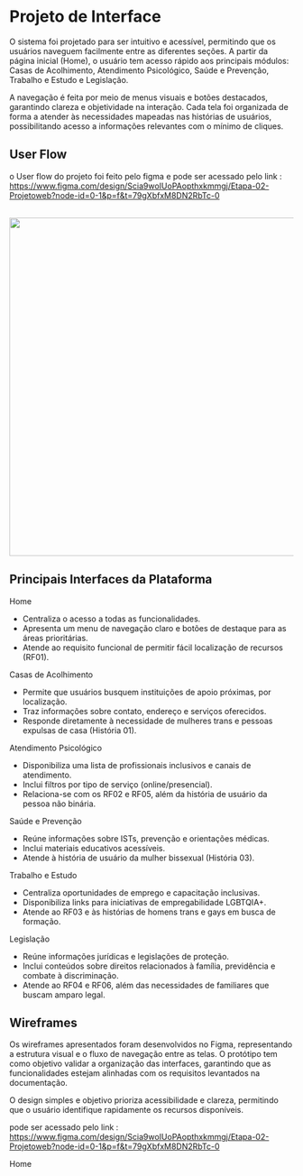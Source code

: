 
# Projeto de Interface

O sistema foi projetado para ser intuitivo e acessível, permitindo que os usuários naveguem facilmente entre as diferentes seções. A partir da página inicial (Home), o usuário tem acesso rápido aos principais módulos: Casas de Acolhimento, Atendimento Psicológico, Saúde e Prevenção, Trabalho e Estudo e Legislação.

A navegação é feita por meio de menus visuais e botões destacados, garantindo clareza e objetividade na interação. Cada tela foi organizada de forma a atender às necessidades mapeadas nas histórias de usuários, possibilitando acesso a informações relevantes com o mínimo de cliques.

## User Flow

o User flow do projeto foi feito pelo figma e pode ser acessado pelo link : https://www.figma.com/design/Scia9woIUoPAopthxkmmgj/Etapa-02-Projetoweb?node-id=0-1&p=f&t=79gXbfxM8DN2RbTc-0

</br>
<img src="https://github.com/ICEI-PUC-Minas-PMV-SI/pmv-si-2025-2-pe1-t1-pmv-si-2025-2-pe1-projrefugioarcoiris/raw/main/docs/img/Interface.site.jpg" width="580px" height="600px">
</br>

## Principais Interfaces da Plataforma

Home

* Centraliza o acesso a todas as funcionalidades.
* Apresenta um menu de navegação claro e botões de destaque para as áreas prioritárias.
* Atende ao requisito funcional de permitir fácil localização de recursos (RF01).

Casas de Acolhimento

* Permite que usuários busquem instituições de apoio próximas, por localização.
* Traz informações sobre contato, endereço e serviços oferecidos.
* Responde diretamente à necessidade de mulheres trans e pessoas expulsas de casa (História 01).

Atendimento Psicológico

* Disponibiliza uma lista de profissionais inclusivos e canais de atendimento.
* Inclui filtros por tipo de serviço (online/presencial).
* Relaciona-se com os RF02 e RF05, além da história de usuário da pessoa não binária.

Saúde e Prevenção

* Reúne informações sobre ISTs, prevenção e orientações médicas.
* Inclui materiais educativos acessíveis.
* Atende à história de usuário da mulher bissexual (História 03).

Trabalho e Estudo

* Centraliza oportunidades de emprego e capacitação inclusivas.
* Disponibiliza links para iniciativas de empregabilidade LGBTQIA+.
* Atende ao RF03 e às histórias de homens trans e gays em busca de formação.

Legislação

* Reúne informações jurídicas e legislações de proteção.
* Inclui conteúdos sobre direitos relacionados à família, previdência e combate à discriminação.
* Atende ao RF04 e RF06, além das necessidades de familiares que buscam amparo legal.

## Wireframes 

Os wireframes apresentados foram desenvolvidos no Figma, representando a estrutura visual e o fluxo de navegação entre as telas. O protótipo tem como objetivo validar a organização das interfaces, garantindo que as funcionalidades estejam alinhadas com os requisitos levantados na documentação.

O design simples e objetivo prioriza acessibilidade e clareza, permitindo que o usuário identifique rapidamente os recursos disponíveis.

pode ser acessado pelo link : https://www.figma.com/design/Scia9woIUoPAopthxkmmgj/Etapa-02-Projetoweb?node-id=0-1&p=f&t=79gXbfxM8DN2RbTc-0     

Home

